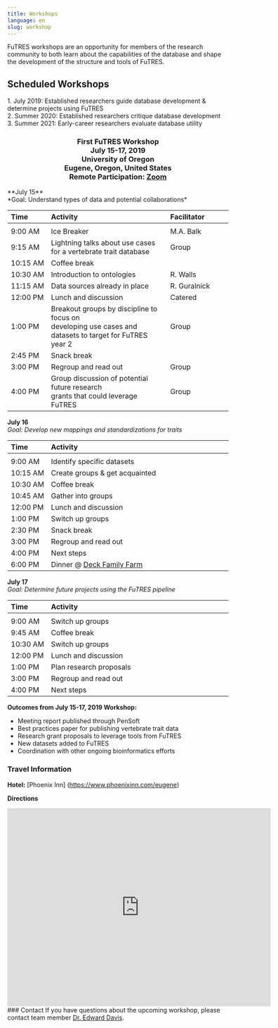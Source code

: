 ```yaml
---
title: Workshops
language: en
slug: workshop
---
```

FuTRES workshops are an opportunity for members of the research community to both learn about the capabilities of the database and shape the development of the structure and tools of FuTRES.

## Scheduled Workshops
<p>1. July 2019: Established researchers guide database development & determine projects using FuTRES<br>
2. Summer 2020: Established researchers critique database development<br>
3. Summer 2021: Early-career researchers evaluate database utility</p>
<h3 style="text-align: center;" markdown="1">
First FuTRES Workshop<br>
July 15-17, 2019<br>
University of Oregon<br>
Eugene, Oregon, United States<br>
Remote Participation: <a href="https://arizona.zoom.us/j/703642783">Zoom</a><br>
</h3>
**July 15**<br>
*Goal: Understand types of data and potential collaborations*

| Time | Activity | Facilitator |
| :--- | :--- | :--- |
| <img width=50/>|<img width=700/>|<img width=250/>|
| 9:00&nbsp;AM | Ice Breaker | M.A. Balk |
| 9:15&nbsp;AM | Lightning talks about use cases for a vertebrate trait database | Group |
| 10:15&nbsp;AM | Coffee break | |
| 10:30&nbsp;AM | Introduction to ontologies | R. Walls |
| 11:15&nbsp;AM | Data sources already in place | R. Guralnick |
| 12:00&nbsp;PM | Lunch and discussion | Catered |
| 1:00&nbsp;PM | Breakout groups by discipline to focus on <br> developing use cases and datasets to target for FuTRES year 2 | Group |
| 2:45&nbsp;PM | Snack break | |
| 3:00&nbsp;PM | Regroup and read out | Group |
| 4:00&nbsp;PM | Group discussion of potential future research <br> grants that could leverage FuTRES | Group |

**July 16**<br>
*Goal: Develop new mappings and standardizations for traits*

| Time | Activity |
| :--- | :--- |
|<img width=50/>|<img width=700/>|
| 9:00&nbsp;AM | Identify specific datasets |
| 10:15&nbsp;AM | Create groups & get acquainted |
| 10:30&nbsp;AM | Coffee break |
| 10:45&nbsp;AM | Gather into groups |
| 12:00&nbsp;PM | Lunch and discussion |
| 1:00&nbsp;PM | Switch up groups |
| 2:30&nbsp;PM | Snack break |
| 3:00&nbsp;PM | Regroup and read out |
| 4:00&nbsp;PM | Next steps |
| 6:00&nbsp;PM | Dinner @ <a href="https://deckfamilyfarm.com/">Deck Family Farm</a> |


**July 17**<br>
*Goal: Determine future projects using the FuTRES pipeline*

| Time | Activity |
| :--- | :--- |
| <img width=50/>|<img width=700/>|
| 9:00&nbsp;AM | Switch up groups |
| 9:45&nbsp;AM | Coffee break |
| 10:30&nbsp;AM | Switch up groups |
| 12:00&nbsp;PM | Lunch and discussion |
| 1:00&nbsp;PM | Plan research proposals |
| 3:00&nbsp;PM | Regroup and read out |
| 4:00&nbsp;PM | Next steps |

**Outcomes from July 15-17, 2019 Workshop:**<br>
- Meeting report published through PenSoft<br>
- Best practices paper for publishing vertebrate trait data<br>
- Research grant proposals to leverage tools from FuTRES<br>
- New datasets added to FuTRES<br>
- Coordination with other ongoing bioinformatics efforts<br>

### Travel Information
**Hotel:** [Phoenix Inn] (https://www.phoenixinn.com/eugene)

**Directions**

<iframe src="https://www.google.com/maps/embed?pb=!1m18!1m12!1m3!1d2867.6704790774124!2d-123.08183858483429!3d44.048861934773804!2m3!1f0!2f0!3f0!3m2!1i1024!2i768!4f13.1!3m3!1m2!1s0x54c11e3d99b087c3%3A0xc244865c1730869a!2sPhoenix+Inn+Suites+Eugene!5e0!3m2!1sen!2sus!4v1559322049919!5m2!1sen!2sus" width="600" height="450" frameborder="0" style="border:0" allowfullscreen></iframe>
<br>
### Contact
If you have questions about the upcoming workshop, please contact team member <a href = "mailto: edavis@uoregon.edu">Dr. Edward Davis</a>.
